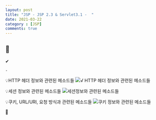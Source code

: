 ```yaml
---
layout: post
title: "JSP - JSP 2.3 & Servlet3.1 -  "
date: 2021-03-22
category : [JSP]
comments: true
---
```


## 🔷  

✔  

    - 



💡HTTP 헤더 정보와 관련된 메소드들
![√ HTTP 헤더 정보와 관련된 메소드들](https://user-images.githubusercontent.com/65608960/111959666-1b71ca80-8b32-11eb-8469-b89a08104f0f.JPG)

💡세션 정보와 관련된 메소드들
![세션정보와 관련된 메소드들](https://user-images.githubusercontent.com/65608960/111959665-1ad93400-8b32-11eb-879f-66449492a983.JPG)

💡쿠키, URL/URI, 요청 방식과 관련된 메소드들
![쿠키 정보와 관련된 메소드들](https://user-images.githubusercontent.com/65608960/111959905-6d1a5500-8b32-11eb-9b13-2bf4c1e80a65.JPG)

🎈 
